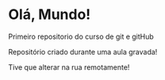 # Olá, Mundo!
 Primeiro repositorio do curso de git e gitHub

 Repositório criado durante uma aula gravada!
 
Tive que alterar na rua remotamente!
